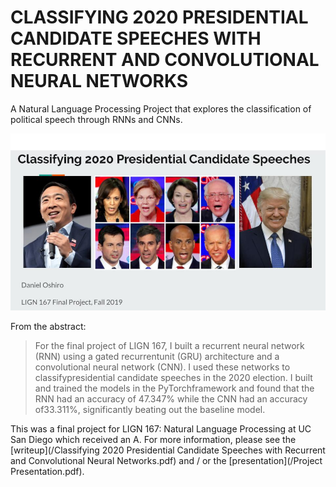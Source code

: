 # CLASSIFYING 2020 PRESIDENTIAL CANDIDATE SPEECHES WITH RECURRENT AND CONVOLUTIONAL NEURAL NETWORKS
A Natural Language Processing Project that explores the classification of political speech through RNNs and CNNs.

![Project Header](/images/header.jpg)

From the abstract:

> For the final project of LIGN 167, I built a recurrent neural network (RNN) using a gated recurrentunit (GRU) architecture and a convolutional neural network (CNN). I used these networks to classifypresidential candidate speeches in the 2020 election. I built and trained the models in the PyTorchframework and found that the RNN had an accuracy of 47.347% while the CNN had an accuracy of33.311%, significantly beating out the baseline model.

This was a final project for LIGN 167: Natural Language Processing at UC San Diego which received an A. For more information, please see the [writeup](/Classifying 2020 Presidential Candidate Speeches with Recurrent and Convolutional Neural Networks.pdf) and / or the [presentation](/Project Presentation.pdf).
